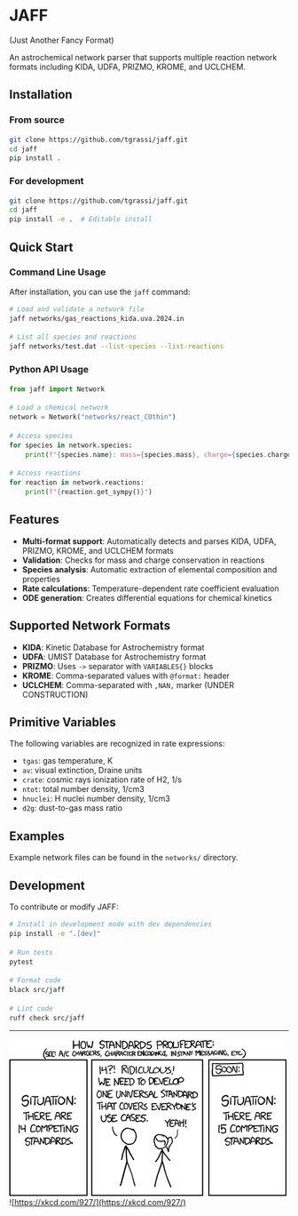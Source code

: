 # JAFF
(Just Another Fancy Format)

An astrochemical network parser that supports multiple reaction network formats including KIDA, UDFA, PRIZMO, KROME, and UCLCHEM.

## Installation

### From source
```bash
git clone https://github.com/tgrassi/jaff.git
cd jaff
pip install .
```

### For development
```bash
git clone https://github.com/tgrassi/jaff.git
cd jaff
pip install -e .  # Editable install
```

## Quick Start

### Command Line Usage

After installation, you can use the `jaff` command:

```bash
# Load and validate a network file
jaff networks/gas_reactions_kida.uva.2024.in

# List all species and reactions
jaff networks/test.dat --list-species --list-reactions
```

### Python API Usage

```python
from jaff import Network

# Load a chemical network
network = Network("networks/react_COthin")

# Access species
for species in network.species:
    print(f"{species.name}: mass={species.mass}, charge={species.charge}")

# Access reactions
for reaction in network.reactions:
    print(f"{reaction.get_sympy()}")
```

## Features

- **Multi-format support**: Automatically detects and parses KIDA, UDFA, PRIZMO, KROME, and UCLCHEM formats
- **Validation**: Checks for mass and charge conservation in reactions
- **Species analysis**: Automatic extraction of elemental composition and properties
- **Rate calculations**: Temperature-dependent rate coefficient evaluation
- **ODE generation**: Creates differential equations for chemical kinetics

## Supported Network Formats

- **KIDA**: Kinetic Database for Astrochemistry format
- **UDFA**: UMIST Database for Astrochemistry format  
- **PRIZMO**: Uses `->` separator with `VARIABLES{}` blocks
- **KROME**: Comma-separated values with `@format:` header
- **UCLCHEM**: Comma-separated with `,NAN,` marker (UNDER CONSTRUCTION)     

## Primitive Variables

The following variables are recognized in rate expressions:

- `tgas`: gas temperature, K      
- `av`: visual extinction, Draine units      
- `crate`: cosmic rays ionization rate of H2, 1/s     
- `ntot`: total number density, 1/cm3      
- `hnuclei`: H nuclei number density, 1/cm3     
- `d2g`: dust-to-gas mass ratio     

## Examples

Example network files can be found in the `networks/` directory.

## Development

To contribute or modify JAFF:

```bash
# Install in development mode with dev dependencies
pip install -e ".[dev]"

# Run tests
pytest

# Format code
black src/jaff

# Lint code
ruff check src/jaff
```

-----------------------------
![xkcd:927](./assets/xkcd.png)               
![https://xkcd.com/927/](https://xkcd.com/927/)
